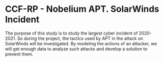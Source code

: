 # CCF-RP - Nobelium APT. SolarWinds Incident
The purpose of this study is to study the largest cyber incident of 2020-2021. So during the project, the tactics used by APT in the attack on SolarWinds will be investigated. By modeling the actions of an attacker, we will get enough data to analyze such attacks and develop a solution to prevent them.
